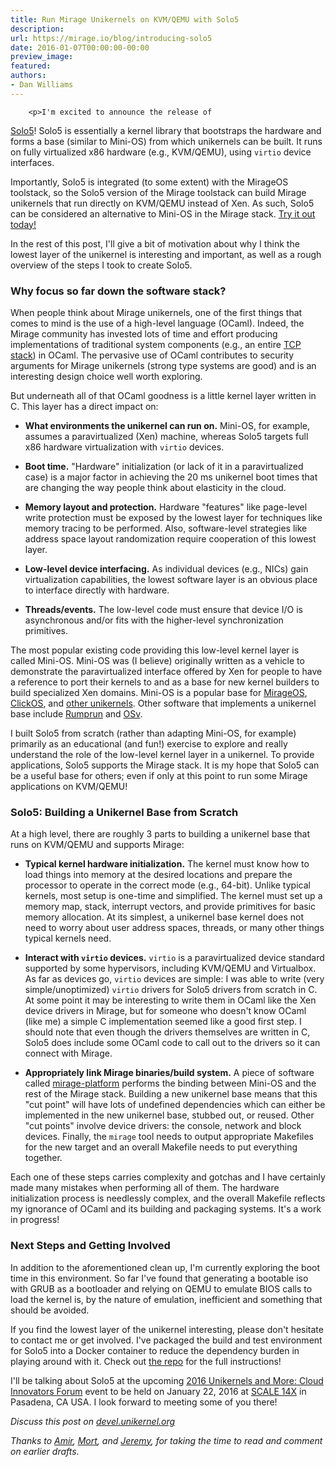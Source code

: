```yaml
---
title: Run Mirage Unikernels on KVM/QEMU with Solo5
description:
url: https://mirage.io/blog/introducing-solo5
date: 2016-01-07T00:00:00-00:00
preview_image:
featured:
authors:
- Dan Williams
---
```



        <p>I'm excited to announce the release of
<a href="https://github.com/solo5/solo5">Solo5</a>!
Solo5 is essentially a kernel library that bootstraps the hardware and
forms a base (similar to Mini-OS) from which unikernels can be built.
It runs on fully virtualized x86 hardware (e.g., KVM/QEMU), using
<code>virtio</code> device interfaces.</p>
<p>Importantly, Solo5 is integrated (to some extent) with the MirageOS
toolstack, so the Solo5 version of the Mirage toolstack can build
Mirage unikernels that run directly on KVM/QEMU instead of Xen.  As
such, Solo5 can be considered an alternative to Mini-OS in the Mirage
stack.  <a href="https://github.com/solo5/solo5">Try it out
today!</a></p>
<p>In the rest of this post, I'll give a bit of motivation about why I
think the lowest layer of the unikernel is interesting and important,
as well as a rough overview of the steps I took to create Solo5.</p>
<h3>Why focus so far down the software stack?</h3>
<p>When people think about Mirage unikernels, one of the first things
that comes to mind is the use of a high-level language (OCaml).
Indeed, the Mirage community has invested lots of time and effort
producing implementations of traditional system components (e.g., an
entire <a href="https://github.com/mirage/mirage-tcpip">TCP stack</a>) in OCaml.  The pervasive use of OCaml contributes to
security arguments for Mirage unikernels (strong type systems are
good) and is an interesting design choice well worth exploring.</p>
<p>But underneath all of that OCaml goodness is a little kernel layer
written in C.  This layer has a direct impact on:</p>
<ul>
<li>
<p><strong>What environments the unikernel can run on.</strong> Mini-OS, for
example, assumes a paravirtualized (Xen) machine, whereas Solo5
targets full x86 hardware virtualization with <code>virtio</code> devices.</p>
</li>
<li>
<p><strong>Boot time.</strong> &quot;Hardware&quot; initialization (or lack of it in a
paravirtualized case) is a major factor in achieving the 20 ms
unikernel boot times that are changing the way people think about
elasticity in the cloud.</p>
</li>
<li>
<p><strong>Memory layout and protection.</strong> Hardware &quot;features&quot; like
page-level write protection must be exposed by the lowest layer for
techniques like memory tracing to be performed.  Also,
software-level strategies like address space layout randomization
require cooperation of this lowest layer.</p>
</li>
<li>
<p><strong>Low-level device interfacing.</strong> As individual devices (e.g., NICs)
gain virtualization capabilities, the lowest software layer is an
obvious place to interface directly with hardware.</p>
</li>
<li>
<p><strong>Threads/events.</strong> The low-level code must ensure that device I/O
is asynchronous and/or fits with the higher-level synchronization
primitives.</p>
</li>
</ul>
<p>The most popular existing code providing this low-level kernel layer
is called Mini-OS.  Mini-OS was (I believe) originally written as
a vehicle to demonstrate the paravirtualized interface offered by Xen
for people to have a reference to port their kernels to and as a base
for new kernel builders to build specialized Xen domains.  Mini-OS is
a popular base for <a href="https://mirage.io">MirageOS</a>,
<a href="http://cnp.neclab.eu/projects/clickos/ - [1 Client error: Timeout was reached]">ClickOS</a>,
and <a href="http://unikernel.org/projects/">other unikernels</a>.  Other
software that implements a unikernel base include
<a href="http://rumpkernel.org/">Rumprun</a> and <a href="http://osv.io/">OSv</a>.</p>
<p>I built Solo5 from scratch (rather than adapting Mini-OS, for example)
primarily as an educational (and fun!) exercise to explore and really
understand the role of the low-level kernel layer in a unikernel.  To
provide applications, Solo5 supports the Mirage stack.  It is my hope
that Solo5 can be a useful base for others; even if only at this point
to run some Mirage applications on KVM/QEMU!</p>
<h3>Solo5: Building a Unikernel Base from Scratch</h3>
<p>At a high level, there are roughly 3 parts to building a unikernel
base that runs on KVM/QEMU and supports Mirage:</p>
<ul>
<li>
<p><strong>Typical kernel hardware initialization.</strong> The kernel must know how
to load things into memory at the desired locations and prepare
the processor to operate in the correct mode (e.g., 64-bit).  Unlike
typical kernels, most setup is one-time and simplified.  The kernel
must set up a memory map, stack, interrupt vectors, and provide
primitives for basic memory allocation.  At its simplest, a
unikernel base kernel does not need to worry about user address
spaces, threads, or many other things typical kernels need.</p>
</li>
<li>
<p><strong>Interact with <code>virtio</code> devices.</strong> <code>virtio</code> is a paravirtualized
device standard supported by some hypervisors, including KVM/QEMU
and Virtualbox.  As far as devices go, <code>virtio</code> devices are simple:
I was able to write (very simple/unoptimized) <code>virtio</code> drivers for
Solo5 drivers from scratch in C.  At some point it may be
interesting to write them in OCaml like the Xen device drivers in
Mirage, but for someone who doesn't know OCaml (like me) a simple C
implementation seemed like a good first step.  I should note that
even though the drivers themselves are written in C, Solo5 does
include some OCaml code to call out to the drivers so it can connect with
Mirage.</p>
</li>
<li>
<p><strong>Appropriately link Mirage binaries/build system.</strong> A piece of
software called <a href="https://github.com/mirage/mirage-platform">mirage-platform</a>
performs the binding between Mini-OS
and the rest of the Mirage stack.  Building a new unikernel base
means that this &quot;cut point&quot; will have lots of undefined dependencies
which can either be implemented in the new unikernel base, stubbed
out, or reused.  Other &quot;cut points&quot; involve device drivers: the
console, network and block devices.  Finally, the <code>mirage</code> tool
needs to output appropriate Makefiles for the new target and an
overall Makefile needs to put everything together.</p>
</li>
</ul>
<p>Each one of these steps carries complexity and gotchas and I have
certainly made many mistakes when performing all of them.  The
hardware initialization process is needlessly complex, and the overall
Makefile reflects my ignorance of OCaml and its building and packaging
systems.  It's a work in progress!</p>
<h3>Next Steps and Getting Involved</h3>
<p>In addition to the aforementioned clean up, I'm currently exploring
the boot time in this environment.  So far I've found that generating
a bootable iso with GRUB as a bootloader and relying on QEMU to
emulate BIOS calls to load the kernel is, by the nature of emulation,
inefficient and something that should be avoided.</p>
<p>If you find the lowest layer of the unikernel interesting, please
don't hesitate to contact me or get involved.  I've packaged the build
and test environment for Solo5 into a Docker container to reduce the
dependency burden in playing around with it.  Check out <a href="https://github.com/solo5/solo5">the
repo</a> for the full
instructions!</p>
<p>I'll be talking about Solo5 at the upcoming <a href="http://wiki.xenproject.org/wiki/2016_Unikernels_and_More:_Cloud_Innovators_Forum_Schedule">2016 Unikernels and More:
Cloud Innovators
Forum</a>
event to be held on January 22, 2016 at <a href="https://www.socallinuxexpo.org/scale/14x">SCALE
14X</a> in Pasadena, CA USA.  I
look forward to meeting some of you there!</p>
<p><em>Discuss this post on <a href="https://devel.unikernel.org/t/run-mirage-unikernels-on-kvm-qemu-with-solo5/59 - [1 Client error: Couldn't resolve host name]">devel.unikernel.org</a></em></p>
<p><em>Thanks to <a href="https://twitter.com/amirmc">Amir</a>,
<a href="http://mort.io">Mort</a>,
and <a href="https://github.com/yallop">Jeremy</a>,
for taking the time to read and comment on earlier drafts.</em></p>

      
